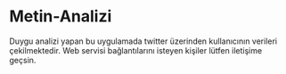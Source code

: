 # Metin-Analizi
Duygu analizi yapan bu uygulamada twitter üzerinden kullanıcının verileri çekilmektedir. 
Web servisi bağlantılarını isteyen kişiler lütfen iletişime geçsin.
